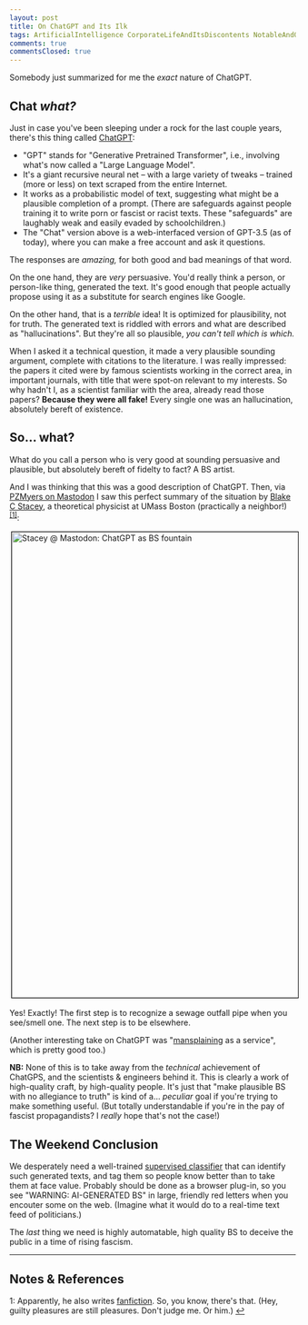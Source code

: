 ```yaml
---
layout: post
title: On ChatGPT and Its Ilk
tags: ArtificialIntelligence CorporateLifeAndItsDiscontents NotableAndQuotable Sadness
comments: true
commentsClosed: true
---
```


Somebody just summarized for me the _exact_ nature of ChatGPT.  


## Chat _what?_  

Just in case you've been sleeping under a rock for the last couple years, there's this
thing called [ChatGPT](https://www.chatgptonline.net/):  
- "GPT" stands for "Generative Pretrained Transformer", i.e., involving what's now called
  a "Large Language Model".  
- It's a giant recursive neural net &ndash; with a large variety of tweaks &ndash; trained
  (more or less) on text scraped from the entire Internet.  
- It works as a probabilistic model of text, suggesting what might be a plausible
  completion of a prompt.  (There are safeguards against people training it to write porn
  or fascist or racist texts.  These "safeguards" are laughably weak and easily evaded by
  schoolchildren.)  
- The "Chat" version above is a web-interfaced version of GPT-3.5 (as of today), where you
  can make a free account and ask it questions.  
  
The responses are _amazing,_ for both good and bad meanings of that word.  

On the one hand, they are _very_ persuasive.  You'd really think a person, or person-like
thing, generated the text.  It's good enough that people actually propose using it as a
substitute for search engines like Google.  

On the other hand, that is a _terrible_ idea!  It is optimized for plausibility, not for
truth.  The generated text is riddled with errors and what are described as
"hallucinations".  But they're all so plausible, _you can't tell which is which._  

When I asked it a technical question, it made a very plausible sounding argument, complete
with citations to the literature.  I was really impressed: the papers it cited were by
famous scientists working in the correct area, in important journals, with title that were
spot-on relevant to my interests.  So why hadn't I, as a scientist familiar with the area,
already read those papers?  __Because they were all fake!__  Every single one was an
hallucination, absolutely bereft of existence.  


## So&hellip; what?  

What do you call a person who is very good at sounding persuasive and plausible, but
absolutely bereft of fidelty to fact?  A BS artist.

And I was thinking that this was a good description of ChatGPT.  Then, via
[PZMyers on Mastodon](https://octodon.social/@pzmyers) I saw this perfect summary of the
situation by [Blake C Stacey](https://icosahedron.website/@bstacey), a theoretical
physicist at UMass Boston (practically a neighbor!) <sup id="fn1a">[[1]](#fn1)</sup>:  

<a href="https://icosahedron.website/@bstacey/109798526271267537"><img src="{{ site.baseurl }}/images/2023-02-15-on-chatgpt-stacey-1.jpg" width="550" height="820" alt="Stacey @ Mastodon: ChatGPT as BS fountain" title="Stacey @ Mastodon: ChatGPT as BS fountain" style="margin: 3px 3px 3px 3px; border: 1px solid #000000;"></a>

Yes!  Exactly!  The first step is to recognize a sewage outfall pipe when you see/smell one.
The next step is to be elsewhere.

(Another interesting take on ChatGPT was
"[mansplaining](https://en.wikipedia.org/wiki/Mansplaining) as a service", which is pretty
good too.)  

__NB:__ None of this is to take away from the _technical_ achievement of ChatGPS, and the
scientists &amp; engineers behind it.  This is clearly a work of high-quality craft, by
high-quality people.  It's just that "make plausible BS with no allegiance to truth" is
kind of a&hellip; _peculiar_ goal if you're trying to make something useful.  (But totally
understandable if you're in the pay of fascist propagandists?  I _really_ hope that's not
the case!)  


## The Weekend Conclusion  

We desperately need a well-trained
[supervised classifier](https://en.wikipedia.org/wiki/Supervised_learning)
that can identify such generated texts, and tag them so people know better than to take
them at face value.  Probably should be done as a browser plug-in, so you see
"WARNING: AI-GENERATED BS" in large, friendly red letters when you encouter some on the
web.  (Imagine what it would do to a real-time text feed of politicians.)  

The _last_ thing we need is highly automatable, high quality BS to deceive the public in a
time of rising fascism.  

---

## Notes &amp; References  

<!--
<sup id="fn1a">[[1]](#fn1)</sup>

<a id="fn1">1</a>: ***, ["***"](***), *** [↩](#fn1a)  

<a href="{{ site.baseurl }}/images/***">
  <img src="{{ site.baseurl }}/images/***" width="400" height="***" alt="***" title="***" style="float: right; margin: 3px 3px 3px 3px; border: 1px solid #000000;">
</a>

<a href="***">
  <img src="{{ site.baseurl }}/images/***" width="550" height="***" alt="***" title="***" style="margin: 3px 3px 3px 3px; border: 1px solid #000000;">
</a>

<iframe width="400" height="224" src="***" allow="accelerometer; encrypted-media; gyroscope; picture-in-picture" allowfullscreen style="float: right; margin: 3px 3px 3px 3px; border: 1px solid #000000;"></iframe>
-->

<a id="fn1">1</a>: Apparently, he also writes [fanfiction](https://archiveofourown.org/users/BlakeStacey/).  So, you know, there's that.  (Hey, guilty pleasures are still pleasures.  Don't judge me.  Or him.) [↩](#fn1a)  
